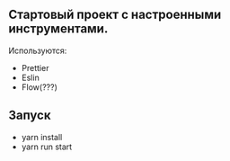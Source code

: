## Стартовый проект с настроенными инструментами.

Используются:
- Prettier 
- Eslin
- Flow(???)


## Запуск

- yarn install
- yarn run start
